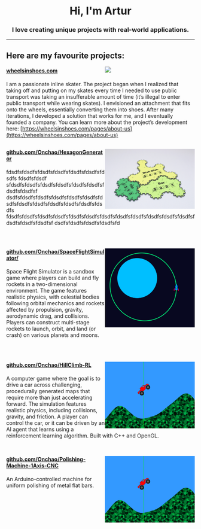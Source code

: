 <h1 align="center">Hi, I'm Artur</h1>
<h3 align="center">I love creating unique projects with real-world applications.</h3>

---

## Here are my favourite projects:


<a href="https://wheelsinshoes.com/">
<img align="right" width="240" src="https://wheelsinshoes.com/cdn/shop/files/putting_on_1.jpg?v=1722785706&width=750" />
</a>
 
#### [wheelsinshoes.com](https://wheelsinshoes.com/) 

I am a passionate inline skater. The project began when I realized that taking off and putting on my skates every time I needed to use public transport was taking an insufferable amount of time (it’s illegal to enter public transport while wearing skates). I envisioned an attachment that fits onto the wheels, essentially converting them into shoes. After many iterations, I developed a solution that works for me, and I eventually founded a company. You can learn more about the project’s development here:  [https://wheelsinshoes.com/pages/about-us](https://wheelsinshoes.com/pages/about-us)

##

<a href="https://github.com/Onchao/HexagonGenerator/">
<img align="right" width="240" src="https://raw.githubusercontent.com/Onchao/HexagonGenerator/refs/heads/main/docs/result.jpg" />
</a>

#### [github.com/Onchao/HexagonGenerator](https://github.com/Onchao/HexagonGenerator) 
fdsdfsfdsdfsfdsdfsfdsdfsfdsdfsfdsdfsfdsdfs fdsdfsfdsdf sfdsdfsfdsdfsfdsdfsfdsdfsfdsdfsfdsdfsfdsdfsfdsdfsf dsdfsfdsdfsfdsdfsfdsdfsfdsdfsfdsdfsfdsdfsfdsdfsfdsdfsfdsdfsfdsdfsfdsdfsfdsdfs fdsdfsfdsdfsfdsdfsfdsdfsfdsdfsfdsdfsfdsdfsfdsdfsfdsdfsfdsdfsfdsdfsfdsdfsfdsdfsfdsdfsfdsdfsf dsdfsfdsdfsfdsdfsfdsdfsfd

<br>

##

<a href="github.com/Onchao/SpaceFlightSimulator/">
<img align="right" width="240" src="https://raw.githubusercontent.com/Onchao/Onchao/refs/heads/main/rocket.png" />
</a>

#### [github.com/Onchao/SpaceFlightSimulator/](https://github.com/Onchao/SpaceFlightSimulator/) 
Space Flight Simulator is a sandbox game where players can build and fly rockets in a two-dimensional environment. The game features realistic physics, with celestial bodies following orbital mechanics and rockets affected by propulsion, gravity, aerodynamic drag, and collisions. Players can construct multi-stage rockets to launch, orbit, and land (or crash) on various planets and moons.
<br>
<br>
<br>

##

<a href="https://github.com/Onchao/HillClimb-RL">
<img align="right" width="240" src="https://raw.githubusercontent.com/Onchao/Onchao/refs/heads/main/car.png" />
</a>

#### [github.com/Onchao/HillClimb-RL](https://github.com/Onchao/HillClimb-RL) 

A computer game where the goal is to drive a car across challenging, procedurally generated maps that require more than just accelerating forward. The simulation features realistic physics, including collisions, gravity, and friction. A player can control the car, or it can be driven by an AI agent that learns using a reinforcement learning algorithm. Built with C++ and OpenGL.
<br>
<br>

##

<a href="https://github.com/Onchao/Polishing-Machine-1Axis-CNC">
<img align="right" width="240" src="https://raw.githubusercontent.com/Onchao/Onchao/refs/heads/main/car.png" />
</a>

#### [github.com/Onchao/Polishing-Machine-1Axis-CNC](https://github.com/Onchao/Polishing-Machine-1Axis-CNC) 

An Arduino-controlled machine for uniform polishing of metal flat bars.
<br>

##









<!--

<table>
    <tr >
        <td>
            <img align="right" width="200" src="https://wheelsinshoes.com/cdn/shop/files/putting_on_1.jpg?v=1722785706&width=750" />
            <h4><a href="https://wheelsinshoes.com/">wheelsinshoes.com</a></h4>
            <p>fdsdfsfdsdfsfdsdfsfdsdfsfdsdfsfdsdfsfdsdfs fdsdfsfdsdf sfdsdfsfdsdfsfdsdfsfdsdfsfdsdfsfdsdfsfdsdfsfdsdfsf dsdfsfdsdfsfdsdfsfdsdfsfdsdfsfdsdfsfdsdfsfdsdfsfdsdfsfdsdfsfdsdfsfdsdfsfdsdfs fdsdfsfdsdfsfdsdfsfdsdfsfdsdfsfdsdfsfdsdfsfdsdfsfdsdfsfdsdfsfdsdfsfdsdfsfdsdfsfdsdfsfdsdfsf dsdfsfdsdfsfdsdfsfdsdfsfd</p>
        </td>
    </tr>
    <tr>
        <td>
            <img align="right" width="250" src="https://wheelsinshoes.com/cdn/shop/files/putting_on_1.jpg?v=1722785706&width=750" />
            <h4><a href="https://wheelsinshoes.com/">wheelsinshoes.com</a></h4>
            <p>fdsdfsfdsdfsfdsdfsfdsdfsfdsdfsfdsdfsfdsdfs fdsdfsfdsdf sfdsdfsfdsdfsfdsdfsfdsdfsfdsdfsfdsdfsfdsdfsfdsdfsf dsdfsfdsdfsfdsdfsfdsdfsfdsdfsfdsdfsfdsdfsfdsdfsfdsdfsfdsdfsfdsdfsfdsdfsfdsdfs fdsdfsfdsdfsfdsdfsfdsdfsfdsdfsfdsdfsfdsdfsfdsdfsfdsdfsfdsdfsfdsdfsfdsdfsfdsdfsfdsdfsfdsdfsf dsdfsfdsdfsfdsdfsfdsdfsfd</p>
        </td>
    </tr>
    <tr>
        <td>
            <img align="right" width="300" src="https://wheelsinshoes.com/cdn/shop/files/putting_on_1.jpg?v=1722785706&width=750" />
            <h4><a href="https://wheelsinshoes.com/">wheelsinshoes.com</a></h4>
            <p>fdsdfsfdsdfsfdsdfsfdsdfsfdsdfsfdsdfsfdsdfs fdsdfsfdsdf sfdsdfsfdsdfsfdsdfsfdsdfsfdsdfsfdsdfsfdsdfsfdsdfsf dsdfsfdsdfsfdsdfsfdsdfsfdsdfsfdsdfsfdsdfsfdsdfsfdsdfsfdsdfsfdsdfsfdsdfsfdsdfs fdsdfsfdsdfsfdsdfsfdsdfsfdsdfsfdsdfsfdsdfsfdsdfsfdsdfsfdsdfsfdsdfsfdsdfsfdsdfsfdsdfsfdsdfsf dsdfsfdsdfsfdsdfsfdsdfsfd</p>
        </td>
    </tr>
</table>

-->
